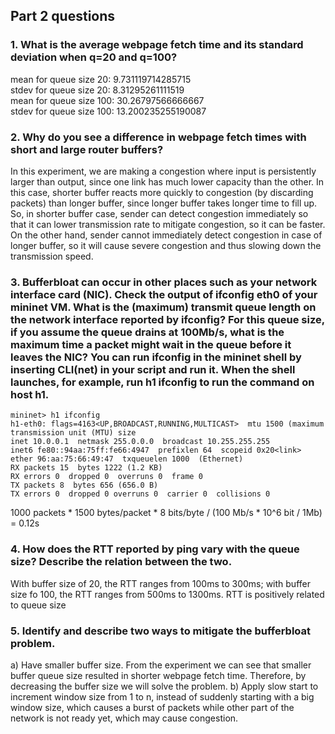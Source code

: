 ## Part 2 questions

### 1. What is the average webpage fetch time and its standard deviation when q=20 and q=100?     
mean for queue size 20: 9.731119714285715  
stdev for queue size 20: 8.31295261111519  
mean for queue size 100: 30.26797566666667  
stdev for queue size 100: 13.200235255190087  

### 2. Why do you see a difference in webpage fetch times with short and large router buffers?
In this experiment, we are making a congestion where input is persistently larger than output, 
since one link has much lower capacity than the other. 
In this case, shorter buffer reacts more quickly to congestion (by discarding packets) than longer buffer, 
since longer buffer takes longer time to fill up. So, in shorter buffer case, sender can detect congestion 
immediately so that it can lower transmission rate to mitigate congestion, so it can be faster. 
On the other hand, sender cannot immediately detect congestion in case of longer buffer, 
so it will cause severe congestion and thus slowing down the transmission speed.

### 3. Bufferbloat can occur in other places such as your network interface card (NIC). Check the output of ifconfig eth0 of your mininet VM. What is the (maximum) transmit queue length on the network interface reported by ifconfig? For this queue size, if you assume the queue drains at 100Mb/s, what is the maximum time a packet might wait in the queue before it leaves the NIC? You can run ifconfig in the mininet shell by inserting CLI(net) in your script and run it. When the shell launches, for example, run h1 ifconfig to run the command on host h1.
    mininet> h1 ifconfig   
    h1-eth0: flags=4163<UP,BROADCAST,RUNNING,MULTICAST>  mtu 1500 (maximum transmission unit (MTU) size
    inet 10.0.0.1  netmask 255.0.0.0  broadcast 10.255.255.255
    inet6 fe80::94aa:75ff:fe66:4947  prefixlen 64  scopeid 0x20<link>
    ether 96:aa:75:66:49:47  txqueuelen 1000  (Ethernet)
    RX packets 15  bytes 1222 (1.2 KB)
    RX errors 0  dropped 0  overruns 0  frame 0
    TX packets 8  bytes 656 (656.0 B)
    TX errors 0  dropped 0 overruns 0  carrier 0  collisions 0

1000 packets * 1500 bytes/packet * 8 bits/byte / (100 Mb/s * 10^6 bit / 1Mb) = 0.12s

### 4. How does the RTT reported by ping vary with the queue size? Describe the relation between the two.
With buffer size of 20, the RTT ranges from 100ms to 300ms; with buffer size fo 100, the RTT ranges from 500ms to 1300ms.
RTT is positively related to queue size

### 5. Identify and describe two ways to mitigate the bufferbloat problem.
a) Have smaller buffer size. From the experiment we can see that smaller buffer queue size resulted in shorter webpage fetch time. 
Therefore, by decreasing the buffer size we will solve the problem.
b) Apply slow start to increment window size from 1 to n, instead of suddenly starting with a big window size, 
which causes a burst of packets while other part of the network is not ready yet, which may cause congestion.
